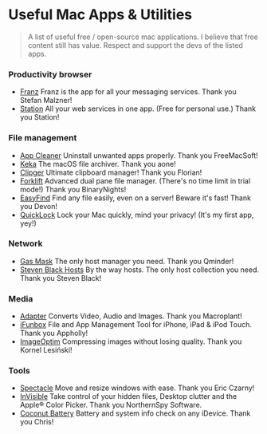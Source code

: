 # Useful Mac Apps & Utilities

>A list of useful free / open-source mac applications.
>I believe that free content still has value.
>Respect and support the devs of the listed apps.

### Productivity browser
- [Franz](https://meetfranz.com) Franz is the app for all your messaging services. Thank you Stefan Malzner!
- [Station](https://getstation.com) All your web services in one app. (Free for personal use.) Thank you Station!

### File management
- [App Cleaner](https://freemacsoft.net/appcleaner/) Uninstall unwanted apps properly. Thank you FreeMacSoft!
- [Keka](https://www.keka.io/en/) The macOS file archiver. Thank you aone!
- [Clipger](https://florian.github.io/clipgerapp/) Ultimate clipboard manager! Thank you Florian!
- [Forklift](https://binarynights.com) Advanced dual pane file manager. (There's no time limit in trial mode!) Thank you BinaryNights!
- [EasyFind](https://www.devontechnologies.com/products/freeware.html) Find any file easily, even on a server! Beware it's fast! Thank you Devon!
- [QuickLock](https://github.com/orwhat-cc/quicklock) Lock your Mac quickly, mind your privacy! (It's my first app, yey!)

### Network
- [Gas Mask](https://github.com/2ndalpha/gasmask) The only host manager you need. Thank you Qminder!
- [Steven Black Hosts](https://github.com/StevenBlack/hosts) By the way hosts. The only host collection you need. Thank you Steven Black!

### Media
- [Adapter](https://macroplant.com/adapter) Converts Video, Audio and Images. Thank you Macroplant!
- [iFunbox](http://www.i-funbox.com) File and App Management Tool for iPhone, iPad & iPod Touch. Thank you Appholly!
- [ImageOptim](https://imageoptim.com/mac) Compressing images without losing quality. Thank you Kornel Lesiński!

### Tools
- [Spectacle](https://www.spectacleapp.com) Move and resize windows with ease. Thank you Eric Czarny!
- [InVisible](http://northernspysoftware.com/software/invisible) Take control of your hidden files, Desktop clutter and the Apple® Color Picker. Thank you NorthernSpy Software.
- [Coconut Battery](https://www.coconut-flavour.com/coconutbattery/) Battery and system info check on any iDevice. Thank you Chris!

